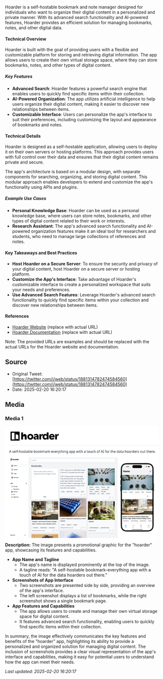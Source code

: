 Hoarder is a self-hostable bookmark and note manager designed for individuals who want to organize their digital content in a personalized and private manner. With its advanced search functionality and AI-powered features, Hoarder provides an efficient solution for managing bookmarks, notes, and other digital data.

#### Technical Overview
Hoarder is built with the goal of providing users with a flexible and customizable platform for storing and retrieving digital information. The app allows users to create their own virtual storage space, where they can store bookmarks, notes, and other types of digital content.

##### Key Features

* **Advanced Search**: Hoarder features a powerful search engine that enables users to quickly find specific items within their collection.
* **AI-Powered Organization**: The app utilizes artificial intelligence to help users organize their digital content, making it easier to discover new relationships between items.
* **Customizable Interface**: Users can personalize the app's interface to suit their preferences, including customizing the layout and appearance of bookmarks and notes.

#### Technical Details
Hoarder is designed as a self-hostable application, allowing users to deploy it on their own servers or hosting platforms. This approach provides users with full control over their data and ensures that their digital content remains private and secure.

The app's architecture is based on a modular design, with separate components for searching, organizing, and storing digital content. This modular approach enables developers to extend and customize the app's functionality using APIs and plugins.

##### Example Use Cases

* **Personal Knowledge Base**: Hoarder can be used as a personal knowledge base, where users can store notes, bookmarks, and other types of digital content related to their work or interests.
* **Research Assistant**: The app's advanced search functionality and AI-powered organization features make it an ideal tool for researchers and students, who need to manage large collections of references and notes.

#### Key Takeaways and Best Practices

* **Host Hoarder on a Secure Server**: To ensure the security and privacy of your digital content, host Hoarder on a secure server or hosting platform.
* **Customize the App's Interface**: Take advantage of Hoarder's customizable interface to create a personalized workspace that suits your needs and preferences.
* **Use Advanced Search Features**: Leverage Hoarder's advanced search functionality to quickly find specific items within your collection and discover new relationships between items.

#### References
* [Hoarder Website](https://example.com/hoarder) (replace with actual URL)
* [Hoarder Documentation](https://example.com/hoarder/docs) (replace with actual URL)

Note: The provided URLs are examples and should be replaced with the actual URLs for the Hoarder website and documentation.
## Source

- Original Tweet: [https://twitter.com/i/web/status/1881314782474584560](https://twitter.com/i/web/status/1881314782474584560)
- Date: 2025-02-20 16:20:17


## Media

### Media 1
![media_0](./media_0.jpg)
**Description:** The image presents a promotional graphic for the "hoarder" app, showcasing its features and capabilities.

* **App Name and Tagline**
	+ The app's name is displayed prominently at the top of the image.
	+ A tagline reads: "A self-hostable bookmark-everything app with a touch of AI for the data hoarders out there."
* **Screenshots of App Interface**
	+ Two screenshots are presented side by side, providing an overview of the app's interface.
	+ The left screenshot displays a list of bookmarks, while the right screenshot shows a single bookmark page.
* **App Features and Capabilities**
	+ The app allows users to create and manage their own virtual storage space for digital content.
	+ It features advanced search functionality, enabling users to quickly find specific items within their collection.

In summary, the image effectively communicates the key features and benefits of the "hoarder" app, highlighting its ability to provide a personalized and organized solution for managing digital content. The inclusion of screenshots provides a clear visual representation of the app's interface and capabilities, making it easy for potential users to understand how the app can meet their needs.

*Last updated: 2025-02-20 16:20:17*